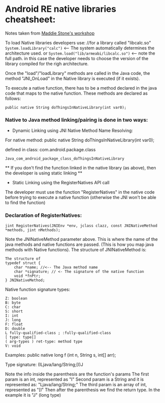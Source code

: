 # Android RE native libraries cheatsheet:

Notes taken from [Maddie Stone's workshop](https://github.com/maddiestone/AndroidAppRE "Maddie Stone's workshop")

To load Native libraries developers use:
//for a library called "libcalc.so" 
```System.loadLibrary("calc")``` <-- The system automatically determines the architecture used.
or
```System.load("lib/armeabi/libcalc.so")``` <-- note the full path. in this case the developer needs to choose the version of the library compiled for the righ architecture.

Once the "load"/"loadLibrary" methods are called in the Java code, the method "JNI_OnLoad" in the Native library is executed (if it exists).

To execute a native function, there has to be a method declared in the java code that maps to the native function. These methods are declared as follows:
```
public native String doThingsInNativeLibrary(int var0);
```

### Native to Java method linking/pairing is done in two ways:

- Dynamic Linking using JNI Native Method Name Resolving:

For native method:
public native String doThingsInNativeLibrary(int var0);

defined in class: com.android.package.class

```
Java_com_android_package_class_doThingsInNativeLibrary
```

** If you don't find the function linked in the native library (as above), then the developer is using static linking **

- Static Linking using the RegisterNatives API call

The developer must use the function "RegisterNatives" in the native code before trying to execute a native function (otherwise the JNI won't be able to find the function)

### Declaration of RegisterNatives:

```
jint RegisterNatives(JNIEnv *env, jclass clazz, const JNINativeMethod *methods, jint nMethods);
```
Note the JNINativeMethod parameter above. This is where the name of the java methods and native functions are passed. (This is how you map java methods with Native functions). The structure of JNINativeMethod is:
```
The structure of 
typedef struct { 
    char *name; //<-- The Java method name
    char *signature; // <- The signature of the native function
    void *fnPtr; 
} JNINativeMethod;
```

Native function signature types:

    Z: boolean
    B: byte
    C: char
    S: short
    I: int
    J: long
    F: float
    D: double
    L fully-qualified-class ; :fully-qualified-class
    [ type: type[]
    ( arg-types ) ret-type: method type
    V: void

Examples:
public native long f (int n, String s, int[] arr); 

Type signature:
(ILjava/lang/String;[I)J

Note the info inside the parenthesis are the function's params
The first param is an int, represented as "I"
Second param is a String and it is represented as: "Ljava/lang/String;"
The third param is an array of int, represented as "[I"
Then after the parenthesis we find the return type. In the example it is "J" (long type)




